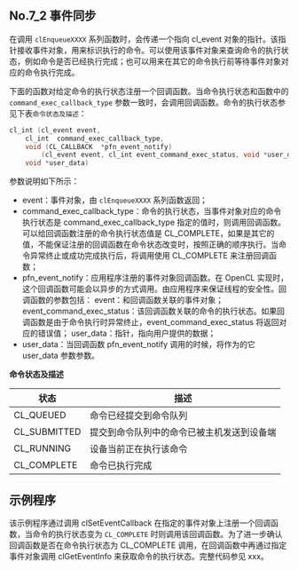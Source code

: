 ## No.7_2 事件同步

在调用 `clEnqueueXXXX` 系列函数时，会传递一个指向 cl_event 对象的指针。该指针接收事件对象，用来标识执行的命令。可以使用该事件对象来查询命令的执行状态，例如命令是否已经执行完成；也可以用来在其它的命令执行前等待事件对象对应的命令执行完成。

下面的函数对给定命令的执行状态注册一个回调函数。当命令执行状态和函数中的 `command_exec_callback_type` 参数一致时，会调用回调函数。命令的执行状态参见下表`命令状态及描述`：
```c
cl_int (cl_event event,
	cl_int  command_exec_callback_type,
	void (CL_CALLBACK  *pfn_event_notify)
		(cl_event event, cl_int event_command_exec_status, void *user_data),
	void *user_data)
```
参数说明如下所示：

- event：事件对象，由 `clEnqueueXXXX` 系列函数返回；
- command_exec_callback_type：命令的执行状态，当事件对象对应的命令执行状态是 command_exec_callback_type 指定的值时，则调用回调函数。可以给回调函数注册的命令执行状态值是 CL_COMPLETE，如果是其它的值，不能保证注册的回调函数在命令状态改变时，按照正确的顺序执行。当命令异常终止或成功完成执行后，将调用使用 CL_COMPLETE 来注册回调函数；
- pfn_event_notify：应用程序注册的事件对象回调函数。在 OpenCL 实现时，这个回调函数可能会以异步的方式调用。由应用程序来保证线程的安全性。回调函数的参数包括：
event：和回调函数关联的事件对象；
event_command_exec_status：该回调函数关联的命令的执行状态。如果回调函数是由于命令执行时异常终止，event_command_exec_status 将返回对应的错误值；
user_data：指针，指向用户提供的数据；
- user_data：当回调函数 pfn_event_notify 调用的时候，将作为的它 user_data 参数参数。

**命令状态及描述**

状态             | 描述
----------------|------------
CL_QUEUED       |命令已经提交到命令队列
CL_SUBMITTED    |提交到命令队列中的命令已被主机发送到设备端
CL_RUNNING      |设备当前正在执行该命令
CL_COMPLETE     |命令已执行完成

## 示例程序
该示例程序通过调用 clSetEventCallback 在指定的事件对象上注册一个回调函数，当命令的执行状态变为 `CL_COMPLETE` 时则调用该回调函数。为了进一步确认回调函数是否在命令执行状态为 CL_COMPLETE 调用，在回调函数中再通过指定事件对象调用 clGetEventInfo 来获取命令的执行状态。完整代码参见 xxx。
